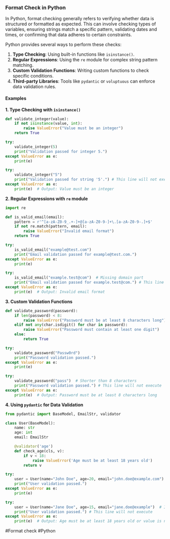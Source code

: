 ### Format Check in Python

In Python, format checking generally refers to verifying whether data is structured or formatted as expected. This can involve checking types of variables, ensuring strings match a specific pattern, validating dates and times, or confirming that data adheres to certain constraints.

Python provides several ways to perform these checks:

1. **Type Checking**: Using built-in functions like `isinstance()`.
2. **Regular Expressions**: Using the `re` module for complex string pattern matching.
3. **Custom Validation Functions**: Writing custom functions to check specific conditions.
4. **Third-party Libraries**: Tools like `pydantic` or `voluptuous` can enforce data validation rules.

#### Examples

**1. Type Checking with `isinstance()`**

```python
def validate_integer(value):
    if not isinstance(value, int):
        raise ValueError("Value must be an integer")
    return True

try:
    validate_integer(5)
    print("Validation passed for integer 5.")
except ValueError as e:
    print(e)

try:
    validate_integer("5")
    print("Validation passed for string '5'.") # This line will not execute
except ValueError as e:
    print(e)  # Output: Value must be an integer
```

**2. Regular Expressions with `re` module**

```python
import re

def is_valid_email(email):
    pattern = r'^[a-zA-Z0-9_.+-]+@[a-zA-Z0-9-]+\.[a-zA-Z0-9-.]+$'
    if not re.match(pattern, email):
        raise ValueError("Invalid email format")
    return True

try:
    is_valid_email("example@test.com")
    print("Email validation passed for example@test.com.")
except ValueError as e:
    print(e)

try:
    is_valid_email("example.test@com")  # Missing domain part
    print("Email validation passed for example.test@com.") # This line will not execute
except ValueError as e:
    print(e)  # Output: Invalid email format
```

**3. Custom Validation Functions**

```python
def validate_password(password):
    if len(password) < 8:
        raise ValueError("Password must be at least 8 characters long")
    elif not any(char.isdigit() for char in password):
        raise ValueError("Password must contain at least one digit")
    else:
        return True

try:
    validate_password("Passw0rd")
    print("Password validation passed.")
except ValueError as e:
    print(e)

try:
    validate_password("pass")  # Shorter than 8 characters
    print("Password validation passed.") # This line will not execute
except ValueError as e:
    print(e)  # Output: Password must be at least 8 characters long
```

**4. Using `pydantic` for Data Validation**

```python
from pydantic import BaseModel, EmailStr, validator

class User(BaseModel):
    name: str
    age: int
    email: EmailStr

    @validator('age')
    def check_age(cls, v):
        if v < 18:
            raise ValueError('Age must be at least 18 years old')
        return v

try:
    user = User(name="John Doe", age=20, email="john.doe@example.com")
    print("User validation passed.")
except ValueError as e:
    print(e)

try:
    user = User(name="Jane Doe", age=15, email="jane.doe@example")  # Invalid email and underage
    print("User validation passed.") # This line will not execute
except ValueError as e:
    print(e)  # Output: Age must be at least 18 years old or value is not a valid email address: 'jane.doe@example'
```

#Format check #Python